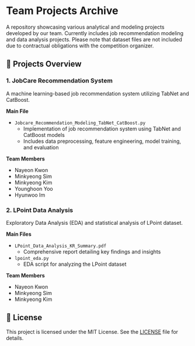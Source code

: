 # Team Projects Archive

A repository showcasing various analytical and modeling projects developed by our team. Currently includes job recommendation modeling and data analysis projects. Please note that dataset files are not included due to contractual obligations with the competition organizer.

## 📂 Projects Overview

### 1. JobCare Recommendation System

A machine learning-based job recommendation system utilizing TabNet and CatBoost.

**Main File**
- `Jobcare_Recommendation_Modeling_TabNet_CatBoost.py`
  - Implementation of job recommendation system using TabNet and CatBoost models
  - Includes data preprocessing, feature engineering, model training, and evaluation

**Team Members**
- Nayeon Kwon
- Minkyeong Sim
- Minkyeong Kim
- Younghoon Yoo
- Hyunwoo Im

### 2. LPoint Data Analysis

Exploratory Data Analysis (EDA) and statistical analysis of LPoint dataset.

**Main Files**
- `LPoint_Data_Analysis_KR_Summary.pdf`
  - Comprehensive report detailing key findings and insights
- `lpoint_eda.py`
  - EDA script for analyzing the LPoint dataset

**Team Members**
- Nayeon Kwon
- Minkyeong Sim
- Minkyeong Kim

## 📜 License

This project is licensed under the MIT License. See the [LICENSE](LICENSE) file for details.
